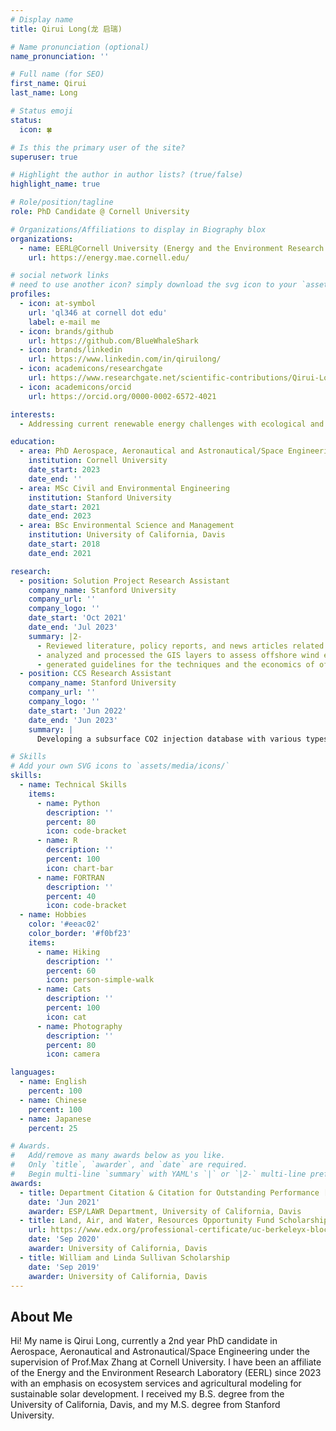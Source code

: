 ```yaml
---
# Display name
title: Qirui Long(龙 启瑞)

# Name pronunciation (optional)
name_pronunciation: ''

# Full name (for SEO)
first_name: Qirui 
last_name: Long

# Status emoji
status:
  icon: 🍀

# Is this the primary user of the site?
superuser: true

# Highlight the author in author lists? (true/false)
highlight_name: true

# Role/position/tagline
role: PhD Candidate @ Cornell University 

# Organizations/Affiliations to display in Biography blox
organizations:
  - name: EERL@Cornell University (Energy and the Environment Research Laboratory)
    url: https://energy.mae.cornell.edu/

# social network links
# need to use another icon? simply download the svg icon to your `assets/media/icons/` folder.
profiles:
  - icon: at-symbol
    url: 'ql346 at cornell dot edu'
    label: e-mail me
  - icon: brands/github
    url: https://github.com/BlueWhaleShark
  - icon: brands/linkedin
    url: https://www.linkedin.com/in/qiruilong/
  - icon: academicons/researchgate
    url: https://www.researchgate.net/scientific-contributions/Qirui-Long-2234713170
  - icon: academicons/orcid
    url: https://orcid.org/0000-0002-6572-4021

interests:
  - Addressing current renewable energy challenges with ecological and environmental engineering knowledge

education:
  - area: PhD Aerospace, Aeronautical and Astronautical/Space Engineering 
    institution: Cornell University
    date_start: 2023
    date_end: ''
  - area: MSc Civil and Environmental Engineering
    institution: Stanford University
    date_start: 2021
    date_end: 2023
  - area: BSc Environmental Science and Management
    institution: University of California, Davis
    date_start: 2018
    date_end: 2021

research:
  - position: Solution Project Research Assistant
    company_name: Stanford University
    company_url: ''
    company_logo: ''
    date_start: 'Oct 2021'
    date_end: 'Jul 2023'
    summary: |2-
      - Reviewed literature, policy reports, and news articles related to offshore wind energy siting.
      - analyzed and processed the GIS layers to assess offshore wind energy potential.
      - generated guidelines for the techniques and the economics of offshore wind farms.
  - position: CCS Research Assistant
    company_name: Stanford University
    company_url: ''
    company_logo: ''
    date_start: 'Jun 2022'
    date_end: 'Jun 2023'
    summary: |
      Developing a subsurface CO2 injection database with various types of reservoirs [e.g., heterogeneous and channelized reservoirs] for a pre-trained machine learning model (CCSNet) using a state-of-the-art full-physics simulator, ECLIPSE.

# Skills
# Add your own SVG icons to `assets/media/icons/`
skills:
  - name: Technical Skills
    items:
      - name: Python
        description: ''
        percent: 80
        icon: code-bracket
      - name: R
        description: ''
        percent: 100
        icon: chart-bar
      - name: FORTRAN
        description: ''
        percent: 40
        icon: code-bracket
  - name: Hobbies
    color: '#eeac02'
    color_border: '#f0bf23'
    items:
      - name: Hiking
        description: ''
        percent: 60
        icon: person-simple-walk
      - name: Cats
        description: ''
        percent: 100
        icon: cat
      - name: Photography
        description: ''
        percent: 80
        icon: camera

languages:
  - name: English
    percent: 100
  - name: Chinese
    percent: 100
  - name: Japanese
    percent: 25

# Awards.
#   Add/remove as many awards below as you like.
#   Only `title`, `awarder`, and `date` are required.
#   Begin multi-line `summary` with YAML's `|` or `|2-` multi-line prefix and indent 2 spaces below.
awards:
  - title: Department Citation & Citation for Outstanding Performance [Graduation Awards]
    date: 'Jun 2021'
    awarder: ESP/LAWR Department, University of California, Davis
  - title: Land, Air, and Water, Resources Opportunity Fund Scholarship
    url: https://www.edx.org/professional-certificate/uc-berkeleyx-blockchain-fundamentals
    date: 'Sep 2020'
    awarder: University of California, Davis 
  - title: William and Linda Sullivan Scholarship
    date: 'Sep 2019'
    awarder: University of California, Davis
---
```


## About Me

Hi! My name is Qirui Long, currently a 2nd year PhD candidate in Aerospace, Aeronautical and Astronautical/Space Engineering under the supervision of Prof.Max Zhang at Cornell University. I have been an affiliate of the Energy and the Environment Research Laboratory (EERL) since 2023 with an emphasis on ecosystem services and agricultural modeling for sustainable solar development. I received my B.S. degree from the University of California, Davis, and my M.S. degree from Stanford University.

